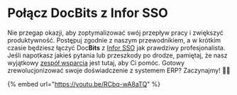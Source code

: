 # Połącz DocBits z Infor SSO

Nie przegap okazji, aby zoptymalizować swój przepływ pracy i zwiększyć produktywność. Postępuj zgodnie z naszym przewodnikiem, a w krótkim czasie będziesz łączyć Doc**Bits** z [Infor SSO](https://docbits.com/de/doc/docbits-mit-infor/infor-sso-de/) jak prawdziwy profesjonalista. Jeśli napotkasz jakieś pytania lub przeszkody po drodze, pamiętaj, że nasz wyjątkowy [zespół wsparcia](https://docbits.com/de/doc/support-in-docbits/) jest tutaj, aby Ci pomóc. Gotowy zrewolucjonizować swoje doświadczenie z systemem ERP? Zaczynajmy! 🚀🔗

{% embed url="https://youtu.be/RCbq-wA8aTQ" %}
